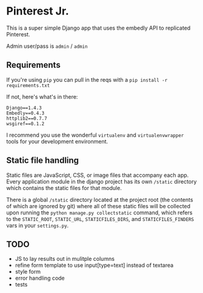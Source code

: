 # Pinterest Jr.

This is a super simple Django app that uses the embedly API to replicated Pinterest.

Admin user/pass is `admin` / `admin`

## Requirements

If you're using `pip` you can pull in the reqs with a `pip install -r requirements.txt`

If not, here's what's in there:

```
Django==1.4.3
Embedly==0.4.3
httplib2==0.7.7
wsgiref==0.1.2
```

I recommend you use the wonderful `virtualenv` and `virtualenvwrapper` tools for your development environment.

## Static file handling

Static files are JavaScript, CSS, or image files that accompany each app. Every application module in the django project has its own `/static` directory which contains the static files for that module.

There is a global `/static` directory located at the project root (the contents of which are ignored by git) where all of these static files will be collected upon running the `python manage.py collectstatic` command, which refers to the `STATIC_ROOT`, `STATIC_URL`, `STATICFILES_DIRS`, and `STATICFILES_FINDERS` vars in your `settings.py`.

## TODO

* JS to lay results out in mulitple columns
* refine form template to use input[type=text] instead of textarea
* style form
* error handling code
* tests